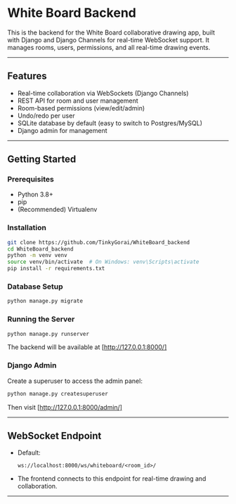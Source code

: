 # White Board Backend

This is the backend for the White Board collaborative drawing app, built with Django and Django Channels for real-time WebSocket support. It manages rooms, users, permissions, and all real-time drawing events.

---

## Features

- Real-time collaboration via WebSockets (Django Channels)
- REST API for room and user management
- Room-based permissions (view/edit/admin)
- Undo/redo per user
- SQLite database by default (easy to switch to Postgres/MySQL)
- Django admin for management

---

## Getting Started

### Prerequisites

- Python 3.8+
- pip
- (Recommended) Virtualenv

### Installation

```bash
git clone https://github.com/TinkyGorai/WhiteBoard_backend
cd WhiteBoard_backend
python -m venv venv
source venv/bin/activate  # On Windows: venv\Scripts\activate
pip install -r requirements.txt
```

### Database Setup

```bash
python manage.py migrate
```

### Running the Server

```bash
python manage.py runserver
```
The backend will be available at [http://127.0.0.1:8000/]

### Django Admin

Create a superuser to access the admin panel:
```bash
python manage.py createsuperuser
```
Then visit [http://127.0.0.1:8000/admin/]

---

## WebSocket Endpoint

- Default:  
  ```
  ws://localhost:8000/ws/whiteboard/<room_id>/
  ```
- The frontend connects to this endpoint for real-time drawing and collaboration.

---
